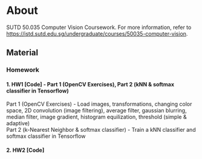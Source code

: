 # About
SUTD 50.035 Computer Vision Coursework. For more information, refer to https://istd.sutd.edu.sg/undergraduate/courses/50035-computer-vision.

## Material
### Homework
#### 1. HW1 [Code] - Part 1 (OpenCV Exercises), Part 2 (kNN & softmax classifier in Tensorflow) 
Part 1 (OpenCV Exercises) - Load images, transformations, changing color space, 2D convolution (image filtering), average filter, gaussian blurring, median filter, image gradient, histogram equilization, threshold (simple & adaptive)  
Part 2 (k-Nearest Neighbor & softmax classifier) - Train a kNN classifier and softmax classifier in Tensorflow

#### 2. HW2 [Code]   
